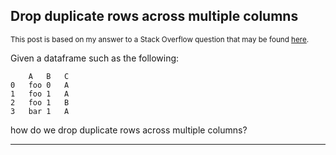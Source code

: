 ## Drop duplicate rows across multiple columns

<sup>This post is based on my answer to a Stack Overflow question that may be found [here](https://stackoverflow.com/a/75250654/19123103).</sup> 

Given a dataframe such as the following:

```none
    A   B   C
0   foo 0   A
1   foo 1   A
2   foo 1   B
3   bar 1   A
```
how do we drop duplicate rows across multiple columns?

---
